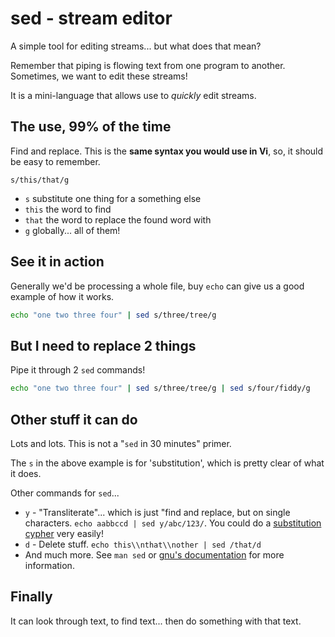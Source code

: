 sed - stream editor
===================

A simple tool for editing streams... but what does that mean?

Remember that piping is flowing text from one program to another. Sometimes,
we want to edit these streams!

It is a mini-language that allows use to *quickly* edit streams.

The use, 99% of the time
------------------------

Find and replace. This is the **same syntax you would use in Vi**, so, it
should be easy to remember.

`s/this/that/g`

* `s` substitute one thing for a something else
* `this` the word to find
* `that` the word to replace the found word with
* `g` globally... all of them!

See it in action
----------------

Generally we'd be processing a whole file, buy `echo` can give us a good
example of how it works.

```sh
echo "one two three four" | sed s/three/tree/g 
```

But I need to replace 2 things
------------------------------

Pipe it through 2 `sed` commands!

```sh
echo "one two three four" | sed s/three/tree/g | sed s/four/fiddy/g
```

Other stuff it can do
---------------------

Lots and lots. This is not a "`sed` in 30 minutes" primer.

The `s` in the above example is for 'substitution', which is pretty
clear of what it does.

Other commands for `sed`...

* `y` - "Transliterate"... which is just "find and replace, but on single
  characters. `echo aabbccd | sed y/abc/123/`. You could do a
  [substitution cypher](https://en.wikipedia.org/wiki/Substitution_cipher)
  very easily!
* `d` - Delete stuff. `echo this\\nthat\\nother | sed /that/d`
* And much more. See `man sed` or
  [gnu's documentation](https://www.gnu.org/software/sed/manual/sed.html#sed-script-overview)
  for more information.

Finally
-------

It can look through text, to find text... then do something with that text.
